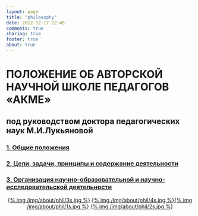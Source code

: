 ```yaml
---
layout: page
title: "philosophy"
date: 2012-12-17 22:45
comments: true
sharing: true
footer: true
about: true
---
```

# ПОЛОЖЕНИЕ ОБ АВТОРСКОЙ НАУЧНОЙ ШКОЛЕ ПЕДАГОГОВ «АКМЕ»

## под руководством доктора педагогических наук М.И.Лукьяновой


### [1. Общие положения](/about/philosophy/general)

### [2. Цели, задачи, принципы и содержание деятельности](/about/philosophy/goals)

### [3. Организация научно-образовательной и научно-исследовательской деятельности](/about/philosophy/actions)

<p align="center"><a href="/img/about/phil/3.jpg" rel="lightbox">{% img /img/about/phil/3s.jpg %}</a> <a href="/img/about/phil/4.jpg" rel="lightbox">{% img /img/about/phil/4s.jpg %}</a><a href="/img/about/phil/1.jpg" rel="lightbox">{% img /img/about/phil/1s.jpg %}</a> <a href="/img/about/phil/2.jpg" rel="lightbox">{% img /img/about/phil/2s.jpg %}</a></p>
